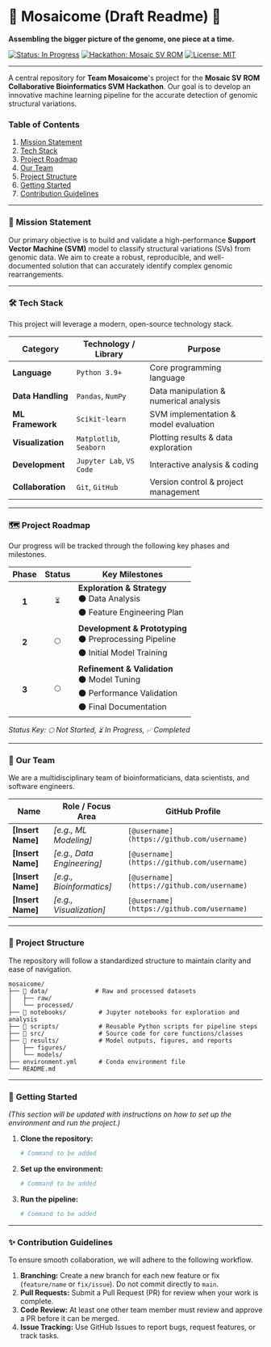 # 🧬 Mosaicome (Draft Readme) 🧩

**Assembling the bigger picture of the genome, one piece at a time.**

[![Status: In Progress](https://img.shields.io/badge/Status-In%20Progress-blue)](https://github.com/your-org/mosaicome)
[![Hackathon: Mosaic SV ROM](https://img.shields.io/badge/Hackathon-Mosaic%20SV%20ROM-brightgreen)](https://example.com/hackathon-link)
[![License: MIT](https://img.shields.io/badge/License-MIT-yellow.svg)](https://opensource.org/licenses/MIT)

---

A central repository for **Team Mosaicome**'s project for the **Mosaic SV ROM Collaborative Bioinformatics SVM Hackathon**. Our goal is to develop an innovative machine learning pipeline for the accurate detection of genomic structural variations.

### **Table of Contents**
1. [Mission Statement](#-mission-statement)
2. [Tech Stack](#-tech-stack)
3. [Project Roadmap](#-project-roadmap)
4. [Our Team](#-our-team)
5. [Project Structure](#-project-structure)
6. [Getting Started](#-getting-started)
7. [Contribution Guidelines](#-contribution-guidelines)

---

### 🎯 **Mission Statement**

Our primary objective is to build and validate a high-performance **Support Vector Machine (SVM)** model to classify structural variations (SVs) from genomic data. We aim to create a robust, reproducible, and well-documented solution that can accurately identify complex genomic rearrangements.

---

### 🛠️ **Tech Stack**

This project will leverage a modern, open-source technology stack.

| Category          | Technology / Library                               | Purpose                               |
| ----------------- | -------------------------------------------------- | ------------------------------------- |
| **Language** | `Python 3.9+`                                      | Core programming language             |
| **Data Handling** | `Pandas`, `NumPy`                                  | Data manipulation & numerical analysis|
| **ML Framework** | `Scikit-learn`                                     | SVM implementation & model evaluation |
| **Visualization** | `Matplotlib`, `Seaborn`                            | Plotting results & data exploration   |
| **Development** | `Jupyter Lab`, `VS Code`                           | Interactive analysis & coding         |
| **Collaboration** | `Git`, `GitHub`                                    | Version control & project management  |

---

### 🗺️ **Project Roadmap**

Our progress will be tracked through the following key phases and milestones.

| Phase | Status | Key Milestones                                                                 |
| :---: | :----: | ------------------------------------------------------------------------------ |
| **1** |  `⏳`  | **Exploration & Strategy** <br> ⚫ Data Analysis <br> ⚫ Feature Engineering Plan |
| **2** |  `⚪`  | **Development & Prototyping** <br> ⚫ Preprocessing Pipeline <br> ⚫ Initial Model Training |
| **3** |  `⚪`  | **Refinement & Validation** <br> ⚫ Model Tuning <br> ⚫ Performance Validation <br> ⚫ Final Documentation |

*Status Key: `⚪` Not Started, `⏳` In Progress, `✅` Completed*

---

### 👥 **Our Team**

We are a multidisciplinary team of bioinformaticians, data scientists, and software engineers.

| Name                | Role / Focus Area          | GitHub Profile                               |
| ------------------- | -------------------------- | -------------------------------------------- |
| **[Insert Name]** | *[e.g., ML Modeling]* | `[@username](https://github.com/username)` |
| **[Insert Name]** | *[e.g., Data Engineering]* | `[@username](https://github.com/username)` |
| **[Insert Name]** | *[e.g., Bioinformatics]* | `[@username](https://github.com/username)` |
| **[Insert Name]** | *[e.g., Visualization]* | `[@username](https://github.com/username)` |

---

### 📂 **Project Structure**

The repository will follow a standardized structure to maintain clarity and ease of navigation.

```
mosaicome/
├── 📁 data/             # Raw and processed datasets
│   ├── raw/
│   └── processed/
├── 📁 notebooks/         # Jupyter notebooks for exploration and analysis
├── 📁 scripts/           # Reusable Python scripts for pipeline steps
├── 📁 src/               # Source code for core functions/classes
├── 📁 results/           # Model outputs, figures, and reports
│   ├── figures/
│   └── models/
├── environment.yml      # Conda environment file
└── README.md
```

---

### 🚀 **Getting Started**

*(This section will be updated with instructions on how to set up the environment and run the project.)*

1.  **Clone the repository:**
    ```bash
    # Command to be added
    ```
2.  **Set up the environment:**
    ```bash
    # Command to be added
    ```
3.  **Run the pipeline:**
    ```bash
    # Command to be added
    ```

---

### ✨ **Contribution Guidelines**

To ensure smooth collaboration, we will adhere to the following workflow.

1.  **Branching:** Create a new branch for each new feature or fix (`feature/name` or `fix/issue`). Do not commit directly to `main`.
2.  **Pull Requests:** Submit a Pull Request (PR) for review when your work is complete.
3.  **Code Review:** At least one other team member must review and approve a PR before it can be merged.
4.  **Issue Tracking:** Use GitHub Issues to report bugs, request features, or track tasks.
